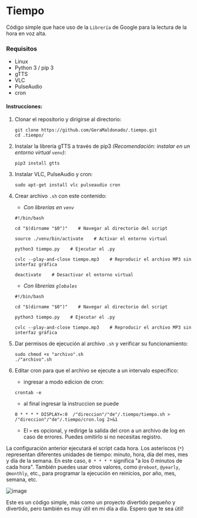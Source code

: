 # Tiempo

Código simple que hace uso de la `Librería` de Google para la lectura de la hora en voz alta.


### Requisitos
- Linux
- Python 3 / pip 3
- gTTS
- VLC
- PulseAudio
- cron

#### Instrucciones:
1. Clonar el repositorio y dirigirse al directorio:
   ```
   git clone https://github.com/GeraMaldonado/.tiempo.git
   cd .tiempo/
   ```
2. Instalar la librería gTTS a través de pip3 _(Recomendación: instalar en un entorno virtual `venv`)_:
   ```
   pip3 install gtts
   ```
3. Instalar VLC, PulseAudio y cron:
   ```
   sudo apt-get install vlc pulseaudio cron
   ```
4. Crear archivo `.sh` con este contenido:
   - _Con librerías en `venv`_
   ```
   #!/bin/bash

   cd "$(dirname "$0")"    # Navegar al directorio del script

   source ./venv/bin/activate    # Activar el entorno virtual

   python3 tiempo.py    # Ejecutar el .py

   cvlc --play-and-close tiempo.mp3    # Reproducir el archivo MP3 sin interfaz gráfica

   deactivate    # Desactivar el entorno virtual

   ```
   - _Con  librerías `globales`_

   ```
   #!/bin/bash

   cd "$(dirname "$0")"    # Navegar al directorio del script

   python3 tiempo.py    # Ejecutar el .py

   cvlc --play-and-close tiempo.mp3    # Reproducir el archivo MP3 sin interfaz gráfica

   ```
   
6. Dar permisos de ejecución al archivo `.sh` y verificar su funcionamiento:
   ```
   sudo chmod +x "archivo".sh
   ./"archivo".sh
   ```
7. Editar cron para que el archivo se ejecute a un intervalo específico:
   - ingresar a modo edicion de cron:
   ```
   crontab -e
   ```
   - al final ingresar la instruccion se puede 
   ```
   0 * * * * DISPLAY=:0  /"direccion"/"de"/.tiempo/tiempo.sh > /"direccion"/"de"/.tiempo/cron.log 2>&1
   ```
   - El `>` es opcional, y redirige la salida del cron a un archivo de log en caso de errores. Puedes omitirlo si no necesitas registro.


La configuración anterior ejecutará el script cada hora. Los asteriscos (`*`) representan diferentes unidades de tiempo: minuto, hora, día del mes, mes y día de la semana. En este caso, `0 * * * *` significa "a los 0 minutos de cada hora". También puedes usar otros valores, como `@reboot`, `@yearly`, `@monthly`, etc., para programar la ejecución en reinicios, por año, mes, semana, etc.

![image](https://github.com/user-attachments/assets/ed862454-fad0-4a13-9e89-7e0bd3ab7f7b)

Este es un código simple, más como un proyecto divertido pequeño y divertido, pero también es muy útil en mi día a día. Espero que te sea útil!
